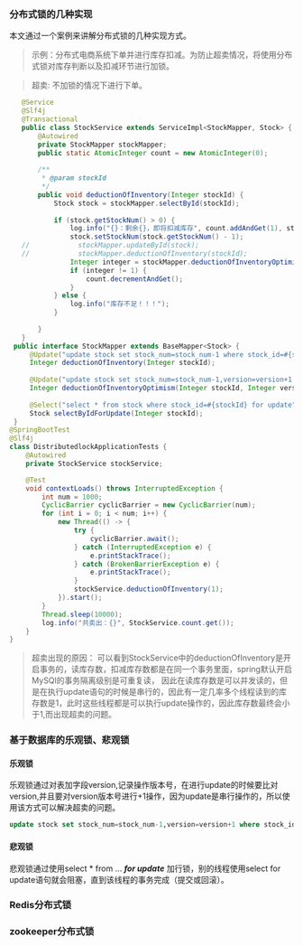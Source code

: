 ### 分布式锁的几种实现
本文通过一个案例来讲解分布式锁的几种实现方式。
> 示例：分布式电商系统下单并进行库存扣减。为防止超卖情况，将使用分布式锁对库存判断以及扣减环节进行加锁。

> 超卖: 不加锁的情况下进行下单。

```java
   @Service
   @Slf4j
   @Transactional
   public class StockService extends ServiceImpl<StockMapper, Stock> {
       @Autowired
       private StockMapper stockMapper;
       public static AtomicInteger count = new AtomicInteger(0);
   
       /**
        * @param stockId
        */
       public void deductionOfInventory(Integer stockId) {
           Stock stock = stockMapper.selectById(stockId);
   
           if (stock.getStockNum() > 0) {
               log.info("{}：剩余{}，即将扣减库存", count.addAndGet(1), stock.getStockNum());
               stock.setStockNum(stock.getStockNum() - 1);
   //            stockMapper.updateById(stock);
   //            stockMapper.deductionOfInventory(stockId);
               Integer integer = stockMapper.deductionOfInventoryOptimism(stock.getStockId(), stock.getVersion());
               if (integer != 1) {
                   count.decrementAndGet();
               }
           } else {
               log.info("库存不足！！！");
           }
   
       }
   }
 public interface StockMapper extends BaseMapper<Stock> {
     @Update("update stock set stock_num=stock_num-1 where stock_id=#{stockId}")
     Integer deductionOfInventory(Integer stockId);
 
     @Update("update stock set stock_num=stock_num-1,version=version+1 where stock_id=#{stockId} and version=#{version}")
     Integer deductionOfInventoryOptimism(Integer stockId, Integer version);
 
     @Select("select * from stock where stock_id=#{stockId} for update")
     Stock selectByIdForUpdate(Integer stockId);
 }
@SpringBootTest
@Slf4j
class DistributedlockApplicationTests {
    @Autowired
    private StockService stockService;

    @Test
    void contextLoads() throws InterruptedException {
        int num = 1000;
        CyclicBarrier cyclicBarrier = new CyclicBarrier(num);
        for (int i = 0; i < num; i++) {
            new Thread(() -> {
                try {
                    cyclicBarrier.await();
                } catch (InterruptedException e) {
                    e.printStackTrace();
                } catch (BrokenBarrierException e) {
                    e.printStackTrace();
                }
                stockService.deductionOfInventory(1);
            }).start();
        }
        Thread.sleep(10000);
        log.info("共卖出：{}", StockService.count.get());
    }
}
```

>超卖出现的原因：
可以看到StockService中的deductionOfInventory是开启事务的，读库存数，扣减库存数都是在同一个事务里面，spring默认开启MySQl的事务隔离级别是可重复读，
因此在读库存数是可以并发读的，但是在执行update语句的时候是串行的，因此有一定几率多个线程读到的库存数是1，此时这些线程都是可以执行update操作的，因此库存数最终会小于1,而出现超卖的问题。

### 基于数据库的乐观锁、悲观锁


#### 乐观锁
乐观锁通过对表加字段version,记录操作版本号，在进行update的时候要比对version,并且要对version版本号进行+1操作，因为update是串行操作的，所以使用该方式可以解决超卖的问题。
```sql
update stock set stock_num=stock_num-1,version=version+1 where stock_id=#{stockId} and version=#{version}
```

#### 悲观锁
悲观锁通过使用select * from ... _**for update**_ 加行锁，别的线程使用select for update语句就会阻塞，直到该线程的事务完成（提交或回滚）。

### Redis分布式锁

### zookeeper分布式锁